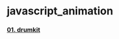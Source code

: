 # javascript_animation

### <a href="https://github.com/KumJungMin/javascript_animation-/blob/master/01.drumkit/drum_desc.md"> 01. drumkit </a>
